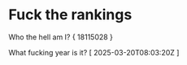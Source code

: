 # Fuck the rankings

Who the hell am I?
{ 18115028 }

What fucking year is it?
[ 2025-03-20T08:03:20Z ]
